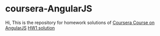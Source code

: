 # coursera-AngularJS
Hi, This is the repository for homework solutions of [Coursera Course on AngularJS](https://www.coursera.org/learn/single-page-web-apps-with-angularjs/)
[HW1 solution](https://leoluo92.github.io/coursera-AngularJS/module1-solution/index.html)
